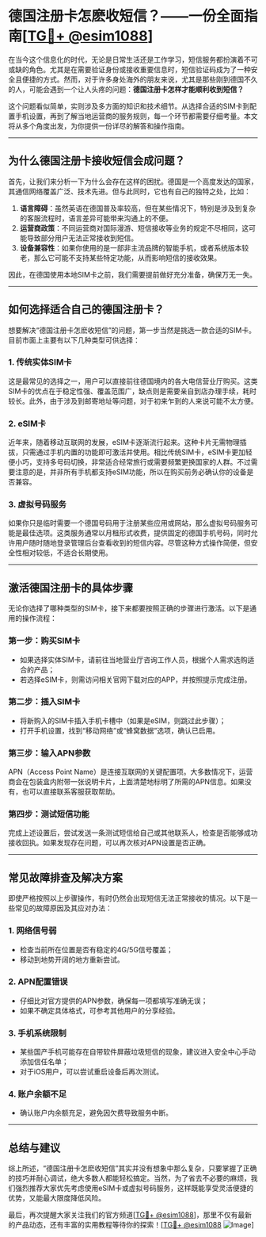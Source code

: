 # 德国注册卡怎麽收短信？——一份全面指南[[TG💪+ @esim1088](https://t.me/s/esim1088)]

在当今这个信息化的时代，无论是日常生活还是工作学习，短信服务都扮演着不可或缺的角色。尤其是在需要验证身份或接收重要信息时，短信验证码成为了一种安全且便捷的方式。然而，对于许多身处海外的朋友来说，尤其是那些刚到德国不久的人，可能会遇到一个让人头疼的问题：**德国注册卡怎样才能顺利收到短信？**

这个问题看似简单，实则涉及多方面的知识和技术细节。从选择合适的SIM卡到配置手机设置，再到了解当地运营商的服务规则，每一个环节都需要仔细考量。本文将从多个角度出发，为你提供一份详尽的解答和操作指南。

---

## **为什么德国注册卡接收短信会成问题？**

首先，让我们来分析一下为什么会存在这样的困扰。德国是一个高度发达的国家，其通信网络覆盖广泛、技术先进。但与此同时，它也有自己的独特之处，比如：

1. **语言障碍**：虽然英语在德国普及率较高，但在某些情况下，特别是涉及到复杂的客服流程时，语言差异可能带来沟通上的不便。
2. **运营商政策**：不同运营商对国际漫游、短信接收等业务的规定不尽相同，这可能导致部分用户无法正常接收到短信。
3. **设备兼容性**：如果你使用的是一部非主流品牌的智能手机，或者系统版本较老，那么它可能不支持某些特定功能，从而影响短信的接收效果。

因此，在德国使用本地SIM卡之前，我们需要提前做好充分准备，确保万无一失。

---

## **如何选择适合自己的德国注册卡？**

想要解决“德国注册卡怎麽收短信”的问题，第一步当然是挑选一款合适的SIM卡。目前市面上主要有以下几种类型可供选择：

### 1. **传统实体SIM卡**
这是最常见的选择之一，用户可以直接前往德国境内的各大电信营业厅购买。这类SIM卡的优点在于稳定性强、覆盖范围广，缺点则是需要亲自到店办理手续，耗时较长。此外，由于涉及到邮寄地址等问题，对于初来乍到的人来说可能不太方便。

### 2. **eSIM卡**
近年来，随着移动互联网的发展，eSIM卡逐渐流行起来。这种卡片无需物理插拔，只需通过手机内置的功能即可激活并使用。相比传统SIM卡，eSIM卡更加轻便小巧，支持多号码切换，非常适合经常旅行或需要频繁更换国家的人群。不过需要注意的是，并非所有手机都支持eSIM功能，所以在购买前务必确认你的设备是否兼容。

### 3. **虚拟号码服务**
如果你只是临时需要一个德国号码用于注册某些应用或网站，那么虚拟号码服务可能是最佳选项。这类服务通常以月租形式收费，提供固定的德国手机号码，同时允许用户随时随地登录管理后台查看收到的短信内容。尽管这种方式操作简便，但安全性相对较低，不适合长期使用。

---

## **激活德国注册卡的具体步骤**

无论你选择了哪种类型的SIM卡，接下来都要按照正确的步骤进行激活。以下是通用的操作流程：

### 第一步：购买SIM卡
- 如果选择实体SIM卡，请前往当地营业厅咨询工作人员，根据个人需求选购适合的产品；
- 若选择eSIM卡，则需访问相关官网下载对应的APP，并按照提示完成注册。

### 第二步：插入SIM卡
- 将新购入的SIM卡插入手机卡槽中（如果是eSIM，则跳过此步骤）；
- 打开手机设置，找到“移动网络”或“蜂窝数据”选项，确认已启用。

### 第三步：输入APN参数
APN（Access Point Name）是连接互联网的关键配置项。大多数情况下，运营商会在包装盒内附带一张说明卡片，上面清楚地标明了所需的APN信息。如果没有，也可以直接联系客服获取帮助。

### 第四步：测试短信功能
完成上述设置后，尝试发送一条测试短信给自己或其他联系人，检查是否能够成功接收回执。如果发现存在问题，可以再次核对APN设置是否正确。

---

## **常见故障排查及解决方案**

即使严格按照以上步骤操作，有时仍然会出现短信无法正常接收的情况。以下是一些常见的故障原因及其应对办法：

### 1. 网络信号弱
- 检查当前所在位置是否有稳定的4G/5G信号覆盖；
- 移动到地势开阔的地方重新尝试。

### 2. APN配置错误
- 仔细比对官方提供的APN参数，确保每一项都填写准确无误；
- 如果不确定具体格式，可参考其他用户的分享经验。

### 3. 手机系统限制
- 某些国产手机可能存在自带软件屏蔽垃圾短信的现象，建议进入安全中心手动添加信任名单；
- 对于iOS用户，可以尝试重启设备后再次测试。

### 4. 账户余额不足
- 确认账户内余额充足，避免因欠费导致服务中断。

---

## **总结与建议**

综上所述，“德国注册卡怎麽收短信”其实并没有想象中那么复杂，只要掌握了正确的技巧并耐心调试，绝大多数人都能轻松搞定。当然，为了省去不必要的麻烦，我们强烈推荐大家优先考虑使用eSIM卡或虚拟号码服务，这样既能享受灵活便捷的优势，又能最大限度降低风险。

最后，再次提醒大家关注我们的官方频道[[TG💪+ @esim1088](https://t.me/s/esim1088)]，那里不仅有最新的产品动态，还有丰富的实用教程等待你的探索！[[TG💪+ @esim1088](https://t.me/s/esim1088) ![Image](https://i.postimg.cc/4NQfJmqS/Snipaste-2025-05-13-00-14-12.png)]